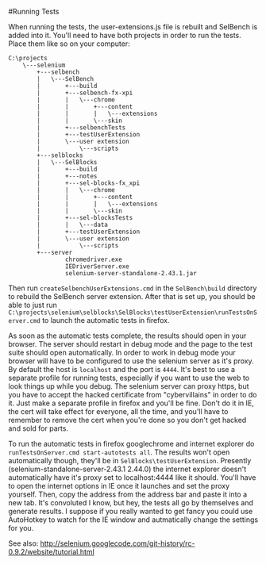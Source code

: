 #Running Tests

When running the tests, the user-extensions.js file is rebuilt and SelBench is
 added into it. You'll need to have both projects in order to run the tests.
 Place them like so on your computer:

```
C:\projects
    \---selenium
        +---selbench
        |   \---SelBench
        |       +---build
        |       +---selbench-fx-xpi
        |       |   \---chrome
        |       |       +---content
        |       |       |   \---extensions
        |       |       \---skin
        |       +---selbenchTests
        |       +---testUserExtension
        |       \---user extension
        |           \---scripts
        +---selblocks
        |   \---SelBlocks
        |       +---build
        |       +---notes
        |       +---sel-blocks-fx_xpi
        |       |   \---chrome
        |       |       +---content
        |       |       |   \---extensions
        |       |       \---skin
        |       +---sel-blocksTests
        |       |   \---data
        |       +---testUserExtension
        |       \---user extension
        |           \---scripts
        +---server
                chromedriver.exe
                IEDriverServer.exe
                selenium-server-standalone-2.43.1.jar
```

Then run `createSelbenchUserExtensions.cmd`
 in the `SelBench\build` directory to rebuild the SelBench server
 extension. After that is set up, you should be able to just run
 `C:\projects\selenium\selblocks\SelBlocks\testUserExtension\runTestsOnServer.cmd`
 to launch the automatic tests in firefox.
 
As soon as the automatic tests complete, the results should open in your
 browser. The server should restart in debug mode and the page to the test suite
 should open automatically. In order to work in debug mode your browser will
 have to be configured to use the selenium server as it's proxy. By default the
 host is `localhost` and the port is `4444`. It's best to use a separate profile
 for running tests, especially if you want to use the web to look things up while
 you debug. The selenium server can proxy https, but you have to accept the
 hacked certificate from "cybervillains" in order to do it. Just make a separate
 profile in firefox and you'll be fine. Don't do it in IE, the cert will take
 effect for everyone, all the time, and you'll have to remember to remove the
 cert when you're done so you don't get hacked and sold for parts.
 
To run the automatic tests in firefox googlechrome and internet explorer do
 `runTestsOnServer.cmd start-autotests all`. The results won't open
 automatically though, they'll be in `SelBlocks\testUserExtension`. Presently
 (selenium-standalone-server-2.43.1 2.44.0) the internet explorer doesn't
 automatically have it's proxy set to localhost:4444 like it should. You'll have
 to open the internet options in IE once it launches and set the proxy yourself.
 Then, copy the address from the address bar and paste it into a new tab. It's
 convoluted I know, but hey, the tests all go by themselves and generate
 results. I suppose if you really wanted to get fancy you could use AutoHotkey
 to watch for the IE window and autmatically change the settings for you.
 
See also: http://selenium.googlecode.com/git-history/rc-0.9.2/website/tutorial.html